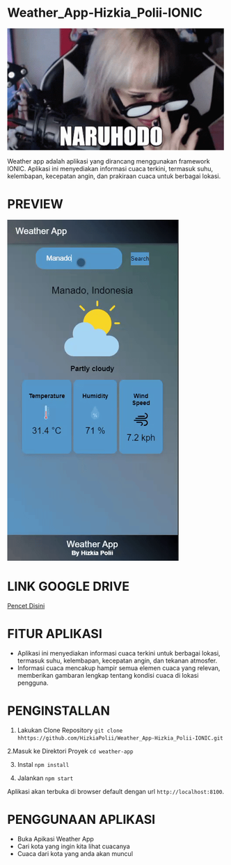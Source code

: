<h1>Weather_App-Hizkia_Polii-IONIC</h1>

<img src="./assets/naruhodo-i-see.gif"></img>

Weather app adalah aplikasi yang dirancang menggunakan framework IONIC. Aplikasi ini menyediakan informasi cuaca terkini, termasuk suhu, kelembapan, kecepatan angin, dan prakiraan cuaca untuk berbagai lokasi.

<h1>PREVIEW</h1>

<img src="./assets/previewapp.gif"></img>

<h1>LINK GOOGLE DRIVE</h1>
<a href="https://drive.google.com/file/d/1ydDfh4VsPNbg5BtV6DEj-TAFvijN6YhT/view?usp=sharing">Pencet Disini</a>

<h1>FITUR APLIKASI</h1>

- Aplikasi ini menyediakan informasi cuaca terkini untuk berbagai lokasi, termasuk suhu, kelembapan, kecepatan angin, dan tekanan atmosfer.
- Informasi cuaca mencakup hampir semua elemen cuaca yang relevan, memberikan gambaran lengkap tentang kondisi cuaca di lokasi pengguna.

<h1>PENGINSTALLAN</h1>

1.  Lakukan Clone Repository
    `git clone hhttps://github.com/HizkiaPolii/Weather_App-Hizkia_Polii-IONIC.git`

2.Masuk ke Direktori Proyek
`cd weather-app`

3. Instal
   `npm install`

4. Jalankan
   `npm start`

Aplikasi akan terbuka di browser default dengan url `http://localhost:8100`.

<h1>PENGGUNAAN APLIKASI</h1>

- Buka Apikasi Weather App
- Cari kota yang ingin kita lihat cuacanya
- Cuaca dari kota yang anda akan muncul
